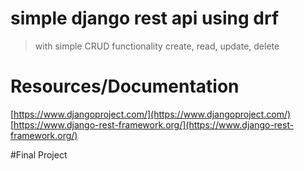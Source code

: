 # simple django rest api using drf
> with simple CRUD functionality
> create, read, update, delete

# Resources/Documentation 
  [https://www.djangoproject.com/](https://www.djangoproject.com/)
  [https://www.django-rest-framework.org/](https://www.django-rest-framework.org/)

#Final Project 
<img src="" />
